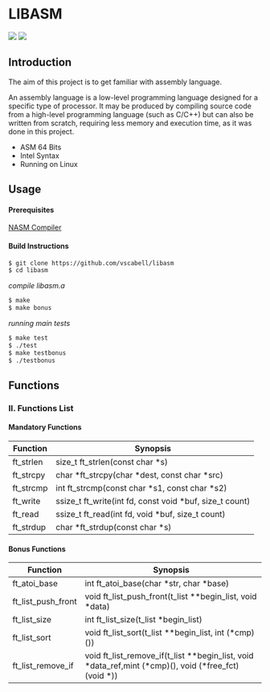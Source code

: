# LIBASM

![](https://img.shields.io/badge/code-Assembly-red)
![](https://img.shields.io/badge/School-42-black)

## Introduction

The aim of this project is to get familiar with assembly language.

An assembly language is a low-level programming language designed for a specific type of processor. It may be produced by compiling source code from a high-level programming language (such as C/C++) but can also be written from scratch, requiring less memory and execution time, as it was done in this project.

* ASM 64 Bits
* Intel Syntax
* Running on Linux


## Usage

#### Prerequisites

[NASM Compiler](https://www.nasm.us)

#### Build Instructions

```bash
$ git clone https://github.com/vscabell/libasm
$ cd libasm
```
<i>compile libasm.a</i>
```bash
$ make
$ make bonus
```
<i>running main tests</i>
```bash
$ make test
$ ./test
$ make testbonus
$ ./testbonus
```

## Functions

### II. Functions List

#### Mandatory Functions
|  Function | Synopsis  |
| ------------ | ------------ |
| ft_strlen | size_t	ft_strlen(const char *s) |
| ft_strcpy | char	*ft_strcpy(char *dest, const char *src) |
| ft_strcmp | int		ft_strcmp(const char *s1, const char *s2) |
| ft_write | ssize_t	ft_write(int fd, const void *buf, size_t count) |
| ft_read | ssize_t	ft_read(int fd, void *buf, size_t count) |
| ft_strdup | char	*ft_strdup(const char *s) |

#### Bonus Functions
|  Function | Synopsis  |
| ------------ | ------------ |
| ft_atoi_base | int	ft_atoi_base(char *str, char *base) |
| ft_list_push_front | void	ft_list_push_front(t_list **begin_list, void *data) |
| ft_list_size | int	ft_list_size(t_list *begin_list) |
| ft_list_sort | void	ft_list_sort(t_list **begin_list, int (*cmp)()) |
| ft_list_remove_if |void	ft_list_remove_if(t_list **begin_list, void *data_ref,mint (*cmp)(), void (*free_fct)(void *)) |
